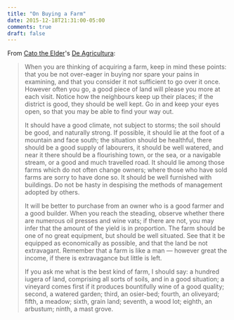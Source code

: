 ```yaml
---
title: "On Buying a Farm"
date: 2015-12-18T21:31:00-05:00
comments: true
draft: false
---
```


From [Cato the Elder](1)'s [De Agricultura](2):



> When you are thinking of acquiring a farm, keep in mind these points: that you be not over-eager in buying nor spare your pains in examining, and that you consider it not sufficient to go over it once. However often you go, a good piece of land will please you more at each visit. Notice how the neighbours keep up their places; if the district is good, they should be well kept. Go in and keep your eyes open, so that you may be able to find your way out.
> 
> It should have a good climate, not subject to storms; the soil should be good, and naturally strong. If possible, it should lie at the foot of a mountain and face south; the situation should be healthful, there should be a good supply of labourers, it should be well watered, and near it there should be a flourishing town, or the sea, or a navigable stream, or a good and much travelled road. It should lie among those farms which do not often change owners; where those who have sold farms are sorry to have done so. It should be well furnished with buildings. Do not be hasty in despising the methods of management adopted by others.
> 
> It will be better to purchase from an owner who is a good farmer and a good builder. When you reach the steading, observe whether there are numerous oil presses and wine vats; if there are not, you may infer that the amount of the yield is in proportion. The farm should be one of no great equipment, but should be well situated. See that it be equipped as economically as possible, and that the land be not extravagant. Remember that a farm is like a man — however great the income, if there is extravagance but little is left.
> 
> If you ask me what is the best kind of farm, I should say: a hundred iugera of land, comprising all sorts of soils, and in a good situation; a vineyard comes first if it produces bountifully wine of a good quality; second, a watered garden; third, an osier-bed; fourth, an oliveyard; fifth, a meadow; sixth, grain land; seventh, a wood lot; eighth, an arbustum; ninth, a mast grove.

[1]:https://en.wikipedia.org/wiki/Cato_the_Elder
[2]:http://penelope.uchicago.edu/Thayer/E/Roman/Texts/Cato/De_Agricultura/A*.html
